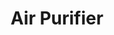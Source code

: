 ---
date_added: 2023-08-19
vendor: Jya Fjord
title: Air Purifier
category: aircomfort
zigbeemodel: ['JYKQJHQ01']
compatible: [wifi]
mlink: https://eu.smartmiglobal.com/products/jya-fjord-air-purifier
---